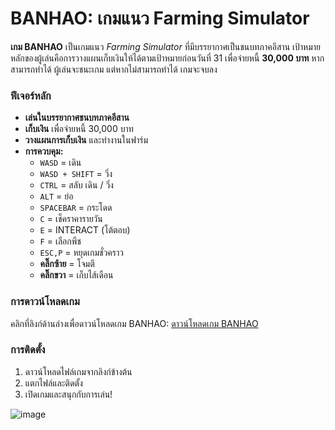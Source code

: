# BANHAO: เกมแนว Farming Simulator

**เกม BANHAO** เป็นเกมแนว *Farming Simulator* ที่มีบรรยากาศเป็นชนบทภาคอีสาน เป้าหมายหลักของผู้เล่นคือการวางแผนเก็บเงินให้ได้ตามเป้าหมายก่อนวันที่ 31 เพื่อจ่ายหนี้ **30,000 บาท** หากสามารถทำได้ ผู้เล่นจะชนะเกม แต่หากไม่สามารถทำได้ เกมจะจบลง

### ฟีเจอร์หลัก
- **เล่นในบรรยากาศชนบทภาคอีสาน**
- **เก็บเงิน** เพื่อจ่ายหนี้ 30,000 บาท
- **วางแผนการเก็บเงิน** และทำงานในฟาร์ม
- **การควบคุม:**
  - `WASD` = เดิน
  - `WASD + SHIFT` = วิ่ง
  - `CTRL` = สลับ เดิน / วิ่ง
  - `ALT` = ย่อ
  - `SPACEBAR` = กระโดด
  - `C` = เช็คราคารายวัน
  - `E` = INTERACT (โต้ตอบ)
  - `F` = เลือกพืช
  - `ESC,P` = หยุดเกมชั่วคราว
  - **คลิ๊กซ้าย** = โจมตี
  - **คลิ๊กขวา** = เก็บไส้เดือน

### การดาวน์โหลดเกม

คลิกที่ลิงก์ด้านล่างเพื่อดาวน์โหลดเกม BANHAO:
[ดาวน์โหลดเกม BANHAO](https://drive.google.com/file/d/1Li1mLDT0TZhrSo1aC07Z7vNiqdmunkLt/view?usp=sharing)

### การติดตั้ง
1. ดาวน์โหลดไฟล์เกมจากลิงก์ข้างต้น
2. แตกไฟล์และติดตั้ง
3. เปิดเกมและสนุกกับการเล่น!

![image](https://github.com/user-attachments/assets/13b4b33d-23b5-4853-8720-866c2e0949cb)



